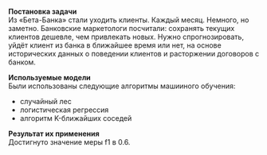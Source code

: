 **Постановка задачи**<br>
Из «Бета-Банка» стали уходить клиенты. Каждый месяц. Немного, но заметно. Банковские маркетологи посчитали: сохранять текущих клиентов дешевле, чем привлекать новых.
Нужно спрогнозировать, уйдёт клиент из банка в ближайшее время или нет, на основе исторических данных о поведении клиентов и расторжении договоров с банком.

**Используемые модели**<br>
Были использованы следующие алгоритмы машииного обучения:
- случайный лес
- логистическая регрессия
- алгоритм K-ближайших соседей

**Результат их применения**</br>
Достигнуто значение меры f1 в 0.6.